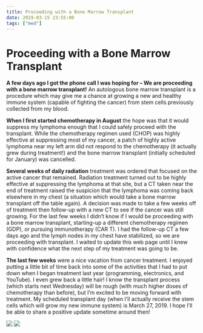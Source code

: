```yaml
---
title: Proceeding with a Bone Marrow Transplant
date: 2019-03-15 23:55:00
tags: ["med"]
---
```


# Proceeding with a Bone Marrow Transplant

**A few days ago I got the phone call I was hoping for – We are proceeding with a bone marrow transplant!** An autologous bone marrow transplant is a procedure which may give me a chance at growing a new and healthy immune system (capable of fighting the cancer) from stem cells previously collected from my blood.

**When I first started chemotherapy in August** the hope was that it would suppress my lymphoma enough that I could safely proceed with the transplant. While the chemotherapy regimen used (CHOP) was highly effective at suppressing most of my cancer, a patch of highly active lymphoma near my left arm did not respond to the chemotherapy (it actually grew during treatment!) and the bone marrow transplant (initially scheduled for January) was cancelled.

**Several weeks of daily radiation** treatment was ordered that focused on the active cancer that remained. Radiation treatment turned out to be highly effective at suppressing the lymphoma at that site, but a CT taken near the end of treatment raised the suspicion that the lymphoma was coming back elsewhere in my chest (a situation which would take a bone marrow transplant off the table again). A decision was made to take a few weeks off of treatment then follow-up with a new CT to see if the cancer was still growing. For the last few weeks I didn’t know if I would be proceeding with a bone marrow transplant, starting-up a different chemotherapy regimen (GDP), or pursuing immunotherapy (CAR T). I had the follow-up CT a few days ago and the lymph nodes in my chest have stabilized, so we are proceeding with transplant. I waited to update this web page until I knew with confidence what the next step of my treatment was going to be.

**The last few weeks** were a nice vacation from cancer treatment. I enjoyed putting a little bit of time back into some of the activities that I had to put down when I began treatment last year (programming, electronics, and YouTube). I even grew back a little hair! I know the transplant process (which starts next Wednesday) will be rough (with much higher doses of chemotherapy than before), but I’m excited to be moving forward with treatment. My scheduled transplant day (when I’ll actually receive the stem cells which will grow my new immune system) is March 27, 2019. I hope I’ll be able to share a positive update sometime around then!

<div class="text-center img-border">

[![](DSC_0401_thumb.jpg)](DSC_0401.jpg)
[![](DSC_0480-1_thumb.jpg)](DSC_0480-1.jpg)

</div>